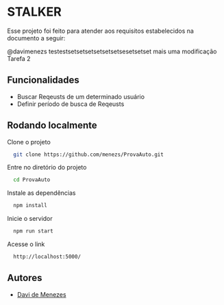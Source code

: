 # STALKER

Esse projeto foi feito para atender aos requisitos estabelecidos na documento a seguir:

@davimenezs testestsetsetsetsetsetsetsesetsetset mais uma modificação Tarefa 2

## Funcionalidades

- Buscar Reqeusts de um determinado usuário
- Definir período de busca de Reqeusts

## Rodando localmente

Clone o projeto

```bash
  git clone https://github.com/menezs/ProvaAuto.git
```

Entre no diretório do projeto

```bash
  cd ProvaAuto
```

Instale as dependências

```bash
  npm install
```

Inicie o servidor

```bash
  npm run start
```

Acesse o link

```bash
  http://localhost:5000/
```

## Autores

- [Davi de Menezes](https://www.github.com/menezs)
